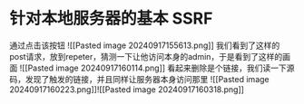 # 针对本地服务器的基本 SSRF

通过点击该按钮
![[Pasted image 20240917155613.png]]
我们看到了这样的post请求，放到repeter，猜测一下让他访问本身的admin，于是看到了这样的画面
![[Pasted image 20240917160114.png]]
看起来删除是个链接，我们读一下源码，发现了触发的链接，并且同样让服务器本身访问那里
![[Pasted image 20240917160223.png]]![[Pasted image 20240917160318.png]]
